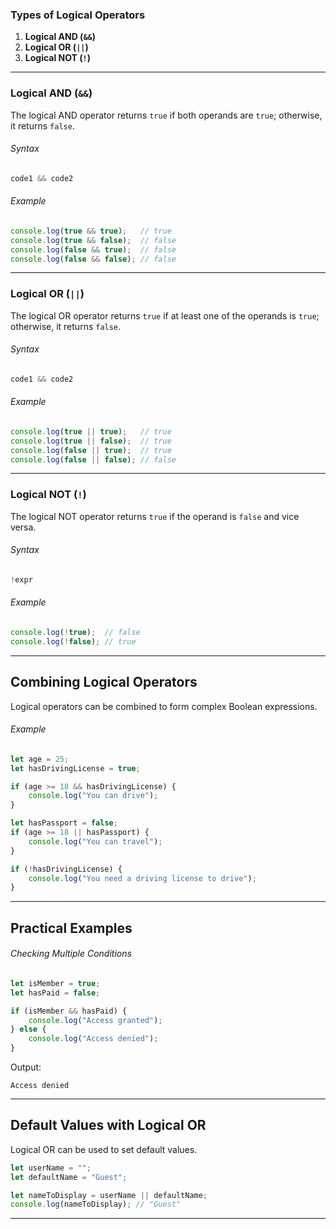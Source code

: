
### Types of Logical Operators

1. **Logical AND (`&&`)**
2. **Logical OR (`||`)**
3. **Logical NOT (`!`)**
---

### Logical AND (`&&`)
The logical AND operator returns `true` if both operands are `true`; otherwise, it returns `false`.
###### Syntax
```javascript
code1 && code2
```
###### Example
```javascript
console.log(true && true);   // true
console.log(true && false);  // false
console.log(false && true);  // false
console.log(false && false); // false
```

---

### Logical OR (`||`)
The logical OR operator returns `true` if at least one of the operands is `true`; otherwise, it returns `false`.
###### Syntax
```javascript
code1 && code2
```
###### Example
```javascript
console.log(true || true);   // true
console.log(true || false);  // true
console.log(false || true);  // true
console.log(false || false); // false
```

---

### Logical NOT (`!`)

The logical NOT operator returns `true` if the operand is `false` and vice versa.
###### Syntax
```javascript
!expr
```
###### Example
```javascript
console.log(!true);  // false
console.log(!false); // true
```

---

## Combining Logical Operators
Logical operators can be combined to form complex Boolean expressions.
###### Example
```javascript
let age = 25;
let hasDrivingLicense = true;

if (age >= 18 && hasDrivingLicense) {
    console.log("You can drive");
}

let hasPassport = false;
if (age >= 18 || hasPassport) {
    console.log("You can travel");
}

if (!hasDrivingLicense) {
    console.log("You need a driving license to drive");
}
```

---

## Practical Examples

###### Checking Multiple Conditions
```javascript
let isMember = true;
let hasPaid = false;

if (isMember && hasPaid) {
    console.log("Access granted");
} else {
    console.log("Access denied");
}
```
Output:
```
Access denied
```

---
## Default Values with Logical OR
Logical OR can be used to set default values.
```javascript
let userName = "";
let defaultName = "Guest";

let nameToDisplay = userName || defaultName;
console.log(nameToDisplay); // "Guest"
```

---
